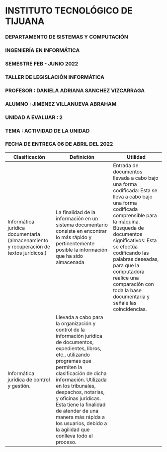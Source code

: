 # INSTITUTO TECNOLÓGICO DE TIJUANA
### DEPARTAMENTO DE SISTEMAS Y COMPUTACIÓN
### INGENIERÍA EN INFORMÁTICA
### SEMESTRE FEB - JUNIO 2022
### TALLER DE LEGISLACIÓN INFORMÁTICA
### PROFESOR : DANIELA ADRIANA SANCHEZ VIZCARRAGA
### ALUMNO : JIMÉNEZ VILLANUEVA ABRAHAM
### UNIDAD A EVALUAR : 2
### TEMA : ACTIVIDAD DE LA UNIDAD 
### FECHA DE ENTREGA 06 DE ABRIL DEL 2022
|Clasificación| Definición | Utilidad |
|-------------|------------|----------|
|Informática jurídica documentaria (almacenamiento y recuperación de textos jurídicos.)| La finalidad de la información en un sistema documentario consiste en encontrar lo más rápido y pertinentemente posible la información que ha sido almacenada|Entrada de documentos llevada a cabo bajo una forma codificada: Esta se lleva a cabo bajo una forma codificada comprensible para la máquina. Búsqueda de documentos significativos: Esta se efectúa codificando las palabras deseadas, para que la computadora realice una comparación con toda la base documentaria y señale las coincidencias.|
|Informática jurídica de control y gestión.| Llevada a cabo para la organización y control de la información jurídica de documentos, expedientes, libros, etc., utilizando programas que permiten la clasificación de dicha información. Utilizada en los tribunales, despachos, notarias, y oficinas jurídicas. Esta tiene la finalidad de atender de una manera más rápida a los usuarios, debido a la agilidad que conlleva todo el proceso.|